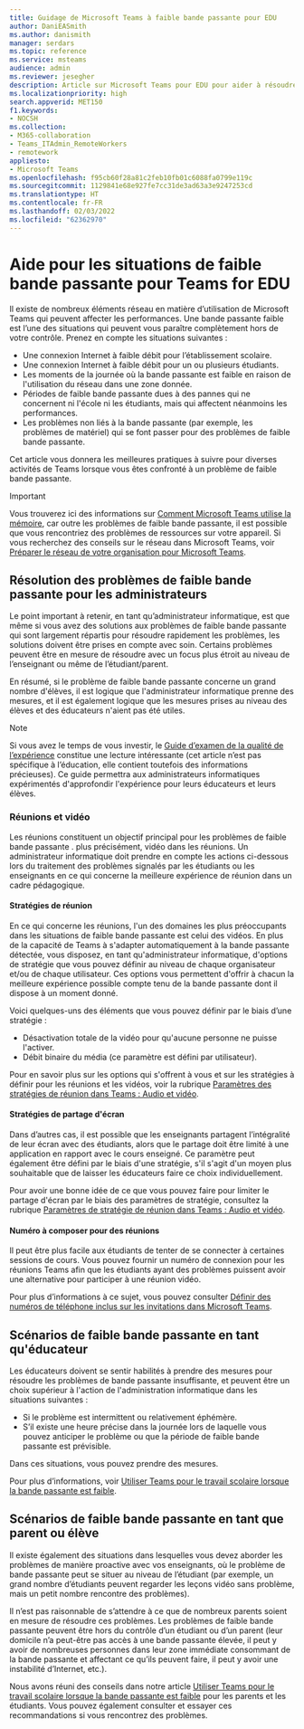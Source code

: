 ```yaml
---
title: Guidage de Microsoft Teams à faible bande passante pour EDU
author: DaniEASmith
ms.author: danismith
manager: serdars
ms.topic: reference
ms.service: msteams
audience: admin
ms.reviewer: jesegher
description: Article sur Microsoft Teams pour EDU pour aider à résoudre les problèmes de réunion et de vidéo liés à une faible bande passante. Que vous soyez un parent, un éducateur ou un administrateur informatique, vous avez des options pour améliorer l'expérience avec Teams.
ms.localizationpriority: high
search.appverid: MET150
f1.keywords:
- NOCSH
ms.collection:
- M365-collaboration
- Teams_ITAdmin_RemoteWorkers
- remotework
appliesto:
- Microsoft Teams
ms.openlocfilehash: f95cb60f28a81c2feb10fb01c6088fa0799e119c
ms.sourcegitcommit: 1129841e68e927fe7cc31de3ad63a3e9247253cd
ms.translationtype: HT
ms.contentlocale: fr-FR
ms.lasthandoff: 02/03/2022
ms.locfileid: "62362970"
---
```

# <a name="help-for-low-bandwidth-situations-for-teams-for-edu"></a>Aide pour les situations de faible bande passante pour Teams for EDU

Il existe de nombreux éléments réseau en matière d’utilisation de Microsoft Teams qui peuvent affecter les performances. Une bande passante faible est l’une des situations qui peuvent vous paraître complètement hors de votre contrôle. Prenez en compte les situations suivantes :

- Une connexion Internet à faible débit pour l’établissement scolaire.
- Une connexion Internet à faible débit pour un ou plusieurs étudiants.
- Les moments de la journée où la bande passante est faible en raison de l'utilisation du réseau dans une zone donnée.
- Périodes de faible bande passante dues à des pannes qui ne concernent ni l'école ni les étudiants, mais qui affectent néanmoins les performances.
- Les problèmes non liés à la bande passante (par exemple, les problèmes de matériel) qui se font passer pour des problèmes de faible bande passante.

Cet article vous donnera les meilleures pratiques à suivre pour diverses activités de Teams lorsque vous êtes confronté à un problème de faible bande passante.

> [!IMPORTANT]
> Vous trouverez ici des informations sur [Comment Microsoft Teams utilise la mémoire](teams-memory-usage-perf.md), car outre les problèmes de faible bande passante, il est possible que vous rencontriez des problèmes de ressources sur votre appareil. Si vous recherchez des conseils sur le réseau dans Microsoft Teams, voir [Préparer le réseau de votre organisation pour Microsoft Teams](prepare-network.md).

## <a name="resolving-low-bandwidth-issues-for-admins"></a>Résolution des problèmes de faible bande passante pour les administrateurs

Le point important à retenir, en tant qu’administrateur informatique, est que même si vous avez des solutions aux problèmes de faible bande passante qui sont largement répartis pour résoudre rapidement les problèmes, les solutions doivent être prises en compte avec soin. Certains problèmes peuvent être en mesure de résoudre avec un focus plus étroit au niveau de l’enseignant ou même de l’étudiant/parent.

En résumé, si le problème de faible bande passante concerne un grand nombre d'élèves, il est logique que l'administrateur informatique prenne des mesures, et il est également logique que les mesures prises au niveau des élèves et des éducateurs n'aient pas été utiles.

> [!NOTE]
> Si vous avez le temps de vous investir, le [Guide d’examen de la qualité de l’expérience](quality-of-experience-review-guide.md) constitue une lecture intéressante (cet article n’est pas spécifique à l’éducation, elle contient toutefois des informations précieuses). Ce guide permettra aux administrateurs informatiques expérimentés d'approfondir l'expérience pour leurs éducateurs et leurs élèves.

### <a name="meetings-and-video"></a>Réunions et vidéo

Les réunions constituent un objectif principal pour les problèmes de faible bande passante . plus précisément, vidéo dans les réunions. Un administrateur informatique doit prendre en compte les actions ci-dessous lors du traitement des problèmes signalés par les étudiants ou les enseignants en ce qui concerne la meilleure expérience de réunion dans un cadre pédagogique.

#### <a name="meeting-policies"></a>Stratégies de réunion

En ce qui concerne les réunions, l'un des domaines les plus préoccupants dans les situations de faible bande passante est celui des vidéos. En plus de la capacité de Teams à s'adapter automatiquement à la bande passante détectée, vous disposez, en tant qu'administrateur informatique, d'options de stratégie que vous pouvez définir au niveau de chaque organisateur et/ou de chaque utilisateur. Ces options vous permettent d'offrir à chacun la meilleure expérience possible compte tenu de la bande passante dont il dispose à un moment donné.

Voici quelques-uns des éléments que vous pouvez définir par le biais d’une stratégie :

- Désactivation totale de la vidéo pour qu'aucune personne ne puisse l'activer.
- Débit binaire du média (ce paramètre est défini par utilisateur).

Pour en savoir plus sur les options qui s'offrent à vous et sur les stratégies à définir pour les réunions et les vidéos, voir la rubrique [Paramètres des stratégies de réunion dans Teams : Audio et vidéo](meeting-policies-audio-and-video.md).

#### <a name="screen-sharing-policies"></a>Stratégies de partage d'écran

Dans d’autres cas, il est possible que les enseignants partagent l’intégralité de leur écran avec des étudiants, alors que le partage doit être limité à une application en rapport avec le cours enseigné. Ce paramètre peut également être défini par le biais d'une stratégie, s'il s'agit d'un moyen plus souhaitable que de laisser les éducateurs faire ce choix individuellement.

Pour avoir une bonne idée de ce que vous pouvez faire pour limiter le partage d'écran par le biais des paramètres de stratégie, consultez la rubrique [Paramètres de stratégie de réunion dans Teams : Audio et vidéo](meeting-policies-audio-and-video.md).

#### <a name="dial-in-number-for-meetings"></a>Numéro à composer pour des réunions

Il peut être plus facile aux étudiants de tenter de se connecter à certaines sessions de cours. Vous pouvez fournir un numéro de connexion pour les réunions Teams afin que les étudiants ayant des problèmes puissent avoir une alternative pour participer à une réunion vidéo.

Pour plus d’informations à ce sujet, vous pouvez consulter [Définir des numéros de téléphone inclus sur les invitations dans Microsoft Teams](set-the-phone-numbers-included-on-invites-in-teams.md).

## <a name="low-bandwidth-scenarios-as-an-educator"></a>Scénarios de faible bande passante en tant qu'éducateur

Les éducateurs doivent se sentir habilités à prendre des mesures pour résoudre les problèmes de bande passante insuffisante, et peuvent être un choix supérieur à l'action de l'administration informatique dans les situations suivantes :

- Si le problème est intermittent ou relativement éphémère.
- S’il existe une heure précise dans la journée lors de laquelle vous pouvez anticiper le problème ou que la période de faible bande passante est prévisible.

Dans ces situations, vous pouvez prendre des mesures.

Pour plus d’informations, voir [Utiliser Teams pour le travail scolaire lorsque la bande passante est faible](https://support.office.com/article/use-teams-for-schoolwork-when-bandwidth-is-low-5c5675f7-1b55-471a-9daa-ec1e6df38262).

## <a name="low-bandwidth-scenarios-as-a-parent-or-student"></a>Scénarios de faible bande passante en tant que parent ou élève

Il existe également des situations dans lesquelles vous devez aborder les problèmes de manière proactive avec vos enseignants, où le problème de bande passante peut se situer au niveau de l’étudiant (par exemple, un grand nombre d’étudiants peuvent regarder les leçons vidéo sans problème, mais un petit nombre rencontre des problèmes).

Il n’est pas raisonnable de s’attendre à ce que de nombreux parents soient en mesure de résoudre ces problèmes. Les problèmes de faible bande passante peuvent être hors du contrôle d’un étudiant ou d’un parent (leur domicile n’a peut-être pas accès à une bande passante élevée, il peut y avoir de nombreuses personnes dans leur zone immédiate consommant de la bande passante et affectant ce qu’ils peuvent faire, il peut y avoir une instabilité d’Internet, etc.).

Nous avons réuni des conseils dans notre article [Utiliser Teams pour le travail scolaire lorsque la bande passante est faible](https://support.office.com/article/use-teams-for-schoolwork-when-bandwidth-is-low-5c5675f7-1b55-471a-9daa-ec1e6df38262) pour les parents et les étudiants. Vous pouvez également consulter et essayer ces recommandations si vous rencontrez des problèmes.